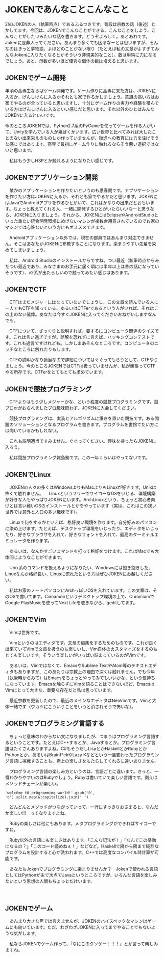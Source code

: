 # JOKENであんなことこんなこと

 2IのJOKENの人（執筆時点）であるふるつきです。普段は宗教の話（後述）とかしてます。今回は、JOKENでこんなことができる、こんなことをしよう、こんなことがしたいみたいな話を書きます。どうぞよろしく。あとあれです。Jokenに是非入ってください。あんまり多くても困るなーとは思いますが、そんなのはきっと夢物語。よほどのことがない限り（たとえば私の文章がよすぎてみんなJokenに入りたくなるとかそういう非現実的なこと）、数は単純に力になるでしょう。あと、母数が多いほど優秀な個体の数は増えると思います。

## JOKENでゲーム開発

 年頃の高専生ならばゲーム開発です。ゲーム作りに高専に来た方は、JOKENに入るか、げんしけんに入るかそれとも家で作るかしましょう。意識の高い方はお家でやるのが合っていると思いますし、十分にゲーム作りの実力や経験を積んでいる方はげんしけんに入るといい感じだと思います。それ以外のひとはみんなJOKENに入るといいです。

 今のところJOKENでは、Python2.7系のPyGameを使ってゲームを作る人がいて、Unityを学んでいる人が幾ばくかいます。広い世界と比べてみれば大したことのない出来栄えのものしか作っていませんが、後進への教育には力を注げそうな感じではあります。高専で最初にゲーム作りに触れるならそう悪い選択ではないと思います。

　私はもう少しHSPとか触れるようになりたい感じです。

## JOKENでアプリケーション開発

　某かのアプリケーションを作りたいというのも思春期です。アプリケーションを作りたい方はJOKENに入るか、それとも家でやるかだと思います。JOKENにはJavaでAndroidアプリを作るひとがいて、これはかなりの出来だとおもいます。ちょっと教えてくれる人、一緒に開発するひとがいたらいいなーと思うなら、JOKENに入りましょう。それから、JOKENにはEclipseやAndroidStudioといった重たい統合開発環境にめげないマシンが複数台用意されているのでお家のマシンでは心許ないという方にもオススメできます。

　Androidアプリケーション以外では、現在の部員ではあんまり対応できません。そこはあなたがJOKENに布教することになります。染まりやすい先輩を染めてしまいましょう。

　私は、Android Studioのインストールからですね。つい最近（執筆時点からみたつい最近であり、みなさまのお手元に届く頃には半年以上は昔の話になっていそうです）、v2系が出たらしいので触ってみたい感じはあります。

## JOKENでCTF

　CTFはまだメジャーにはなっていないでしょうし、この文章を読んでいる人に一人でもCTFを知っている、あるいはCTFerであるという人がいれば、それはこの上のない僥倖。あなたは今すぐJOKENに入ってくださいおねがいしますなんでも。

　CTFについて、ざっくりと説明すれば、要するにコンピュータ関連のクイズです。これは言い過ぎですが。誤解を恐れずに言えば、ハッキングコンテストです。これも過言ですけれども。しかしまあそんなところです。コンピュータのニッチなところに触れたりもします。

　CTFの説明かなり適当なので詳細についてはぐぐってもらうとして、CTFやりましょう。今のところJOKENではCTFは扱っていませんが、私が頑張ってCTFやる所存です。CTFerをとてもとても求めています。

## JOKENで競技プログラミング

　CTFよりはもう少しメジャーかな、という程度の競技プログラミングです。競プロerがおられましたプロ趣味問わず、JOKENに入会してください。

　競技プログラミングは、実装とアルゴリズムに重きを置いた競技です。ある問題のソリューションとなるプログラムを書きます。プログラムを書捨てたい方には向いているかもしれない。

　これも説明適当ですみません。ぐぐってください。興味を持ったらJOKENに入ろう。

　私は競技プログラミング雑魚勢です。この一年くらいはやってないです。

## JOKENでLinux

　JOKENの人々の多くはWindowsよりもMacよりもLinuxが好きです。Unixは怖くて触れません。
　LinuxというフリーでサイコーなOSをいじる、環境構築が好きな人もやっぱりJOKENにいます。ArchLinuxという、ちょっと初心者向けとは言い難いOSのインストールとかをやっています（実は、これはこの狭い世界では意外と人口の多い趣味です）。

　Linuxで何をするかといえば、格好良い環境を作ります。自分好みのパソコンに染め上げます。たとえば、デスクトップ環境をいじったり、エディタをいじったり、好きなブラウザを入れて、好きなフォントを入れて、最高のターミナルエミュレータを作ります。

　あるいは、なんかすごいコマンドを打って格好をつけます。これはMacでも大体同じようなことができます。

　Unix系のコマンドを扱えるようになりたい、Windowsには飽き飽きした、Linuxなんか格好良い、Linusに惚れたという方はぜひJOKENにお越しください。

　私はお家のノートパソコンにArchっぽいOSを入れています。この文章は、そのOSで書いてます。Cinnamonというデスクトップ環境の上で、ChromiumでGoogle PlayMusicを使ってNext Lifeを聴きながら、geditしてます。

## JOKENでVim

　Vimは世界です。

　Vimというのはエディタです。文章の編集をするためのものです。これが良く出来ていてVimで文章を扱うのも楽しいし、Vim自体のカスタマイズをするのもとても楽しいです。そういう楽しいがいっぱい詰まっているのがVimです。

　あるいは、Vimではなくて、EmacsやSublime TextやAtom等のテキストエディタもありますが、このあたりは宗教上の理由で深くは触れません。でも今年（執筆時からみて）はEmacsをちょっとやってみてもいいかな、という気持ちになっています。Emacsを触らずにVimを語ることはできないほど、EmacsはVimにとって大きな、重要な存在だと私は思っています。

　最近宗教を更新したので、最近のメインなエディタはNeoVimです。Vimと大体一緒です（ウカツにこういうことをいうと消されそうで怖いな）。

## JOKENでプログラミング言語する

　ちょっと意味のわからない文になりましたが、つまりはプログラミング言語するということです。たとえばC++するとか、Javaするとか。プログラミング言語はたくさんありますよね。C#もそうだしLispとかHaskellとかRubyとかPythonとか。あるいはBrainf*ckやLazy Kなどという一風変わったプログラミング言語に挑戦することも、極上の楽しさをもたらしてくれるに違いありません。

　プログラミング言語の楽しみ方というのは、言語ごとに違います。きっと、一番わかりやすいのはRubyでしょう。Rubyは書いていて楽しい言語です。例えばメソッドチェーンが楽しい。

```
'welc0me t0 pr0gramming world!'.gsub('0', 'o').split.map(&:capitalize).join(' ')
```

　どんどんとメソッドがつながっていって、一行にすっきりおさまると、なんだか楽しい!!!　ってなりますよね。

　Rubyの楽しさは他にもあります。メタプログラミングができればサイコーですね。

　Ruby以外の言語にも楽しさはあります。「こんな記法が！」「なんでこの挙動になるの？」「このコード読めねぇ！」などなど。Haskellで隅から隅まで純粋なプログラムを設計すると心が洗われます。C++では高度なコンパイル時計算が可能です。

　あなたもJokenでプログラミングに染まりませんか？　Jokenで使われる言語としてはPythonが主で次点でJavaというところですが、いろんな言語を楽しみたいという思想の人間もちょっとだけいます。

　
## JOKENでゲーム

　あんまり大きな声では言えませんが、JOKENのハイスペックなマシンはゲームにも向いています。ただ、わざわざJOKENに入ってまでやることでもないような気がします。

　私ならJOKENでゲーム作って、「なにこのクソゲー！！！」とか言って楽しみますね。
